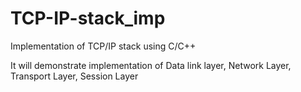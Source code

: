 # TCP-IP-stack_imp
Implementation of TCP/IP stack using C/C++

It will demonstrate implementation of Data link layer,
                                      Network Layer,
                                      Transport Layer,
                                      Session Layer 
